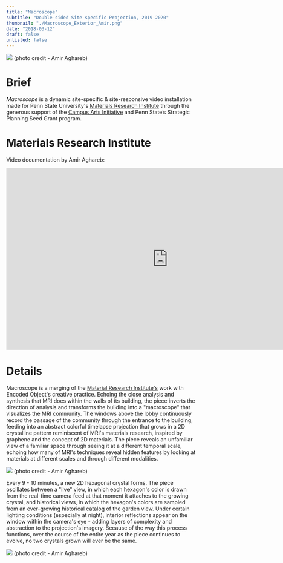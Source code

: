 ```yaml
---
title: "Macroscope"
subtitle: "Double-sided Site-specific Projection, 2019-2020"
thumbnail: "./Macroscope_Exterior_Amir.png"
date: "2018-03-12"
draft: false
unlisted: false
---
```


![](./Macroscope_Exterior_Amir.png)
(photo credit - Amir Aghareb)

# Brief

_Macroscope_ is a dynamic site-specific & site-responsive video installation
made for Penn State University's [Materials Research Institute](https://www.mri.psu.edu/) through the
generous support of the [Campus Arts Initiative](https://campusarts.psu.edu/) and Penn State’s Strategic
Planning Seed Grant program.

# Materials Research Institute

Video documentation by Amir Aghareb:

<iframe width="853" height="480" src="https://www.youtube.com/embed/DGBwmgwAojQ" frameborder="0" allow="accelerometer; autoplay; encrypted-media; gyroscope; picture-in-picture" allowfullscreen></iframe>

# Details

Macroscope is a merging of the [Material Research Institute's](https://www.mri.psu.edu/) work with Encoded Object's creative practice. Echoing the close analysis and synthesis that MRI does within the walls of its building, the piece inverts the direction of analysis and transforms the building into a "macroscope" that visualizes the MRI community. The windows above the lobby continuously record the passage of the community through the entrance to the building, feeding into an abstract colorful timelapse projection that grows in a 2D crystalline pattern reminiscent of MRI's materials research, inspired by graphene and the concept of 2D materials. The piece reveals an unfamiliar view of a familiar space through seeing it at a different temporal scale, echoing how many of MRI's techniques reveal hidden features by looking at materials at different scales and through different modalities.

![](./Macroscope_Interior_Amir.png)
(photo credit - Amir Aghareb)

Every 9 - 10 minutes, a new 2D hexagonal crystal forms. The piece oscillates between a "live" view, in which each hexagon's color is drawn from the real-time camera feed at that moment it attaches to the growing crystal, and historical views, in which the hexagon's colors are sampled from an ever-growing historical catalog of the garden view. Under certain lighting conditions (especially at night), interior reflections appear on the window within the camera's eye - adding layers of complexity and abstraction to the projection's imagery. Because of the way this process functions, over the course of the entire year as the piece continues to evolve, no two crystals grown will ever be the same.

![](./Macroscope_Interior_Growth_Amir.png)
(photo credit - Amir Aghareb)
